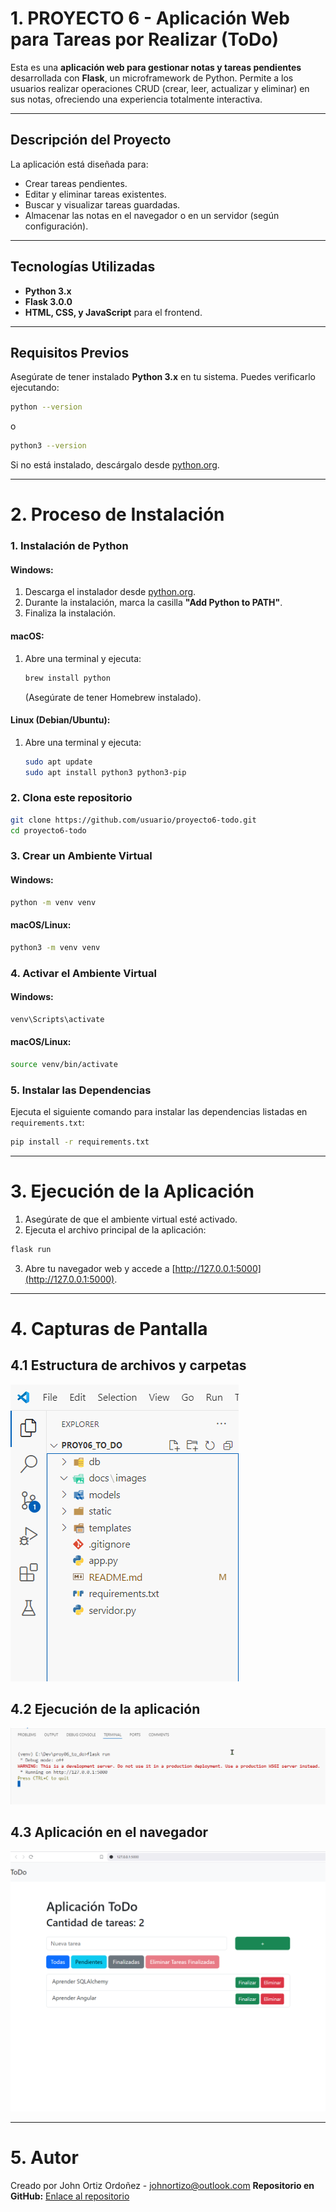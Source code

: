 # 1. PROYECTO 6 - Aplicación Web para Tareas por Realizar (ToDo)

Esta es una **aplicación web para gestionar notas y tareas pendientes** desarrollada con **Flask**, un microframework de Python. Permite a los usuarios realizar operaciones CRUD (crear, leer, actualizar y eliminar) en sus notas, ofreciendo una experiencia totalmente interactiva.

---

## Descripción del Proyecto

La aplicación está diseñada para:
- Crear tareas pendientes.
- Editar y eliminar tareas existentes.
- Buscar y visualizar tareas guardadas.
- Almacenar las notas en el navegador o en un servidor (según configuración).

---

## Tecnologías Utilizadas

- **Python 3.x**
- **Flask 3.0.0**
- **HTML, CSS, y JavaScript** para el frontend.

---

## Requisitos Previos

Asegúrate de tener instalado **Python 3.x** en tu sistema. Puedes verificarlo ejecutando:

```bash
python --version
```
o
```bash
python3 --version
```

Si no está instalado, descárgalo desde [python.org](https://www.python.org/downloads/).

---

# 2. Proceso de Instalación

### 1. Instalación de Python
#### Windows:
1. Descarga el instalador desde [python.org](https://www.python.org/downloads/).
2. Durante la instalación, marca la casilla **"Add Python to PATH"**.
3. Finaliza la instalación.

#### macOS:
1. Abre una terminal y ejecuta:
   ```bash
   brew install python
   ```
   (Asegúrate de tener Homebrew instalado).

#### Linux (Debian/Ubuntu):
1. Abre una terminal y ejecuta:
   ```bash
   sudo apt update
   sudo apt install python3 python3-pip
   ```

### 2. Clona este repositorio

```bash
git clone https://github.com/usuario/proyecto6-todo.git
cd proyecto6-todo
```

### 3. Crear un Ambiente Virtual
#### Windows:
```bash
python -m venv venv
```

#### macOS/Linux:
```bash
python3 -m venv venv
```

### 4. Activar el Ambiente Virtual
#### Windows:
```bash
venv\Scripts\activate
```

#### macOS/Linux:
```bash
source venv/bin/activate
```

### 5. Instalar las Dependencias
Ejecuta el siguiente comando para instalar las dependencias listadas en `requirements.txt`:

```bash
pip install -r requirements.txt
```

---

# 3. Ejecución de la Aplicación

1. Asegúrate de que el ambiente virtual esté activado.
2. Ejecuta el archivo principal de la aplicación:

```bash
flask run
```

3. Abre tu navegador web y accede a [http://127.0.0.1:5000](http://127.0.0.1:5000).

---

# 4. Capturas de Pantalla

## 4.1 Estructura de archivos y carpetas

![Estructura de archivos y carpetas](docs/images/01-estructura-archivos-carpetas.png)

## 4.2 Ejecución de la aplicación

![Ejecución de la aplicación](docs/images/02-ejecucion-aplicacion.png)

## 4.3 Aplicación en el navegador

![Aplicación en el navegador](docs/images/03-aplicacion-en-ejecucion.png)

---

# 5. Autor

Creado por John Ortiz Ordoñez - johnortizo@outlook.com
**Repositorio en GitHub:** [Enlace al repositorio](https://github.com/usuario/proyecto6-todo)
